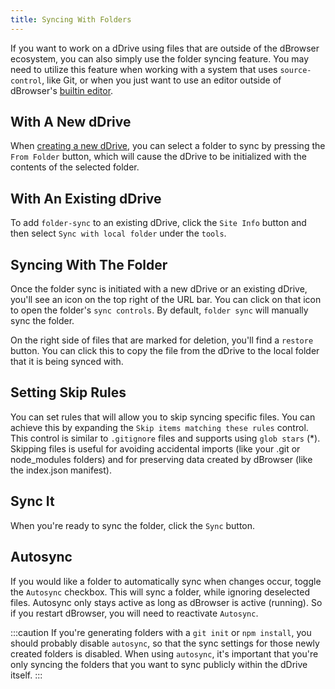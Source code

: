 ```yaml
---
title: Syncing With Folders
---
```


If you want to work on a dDrive using files that are outside of the dBrowser ecosystem, you can also simply use the folder syncing feature. You may need to utilize this feature when working with a system that uses `source-control`, like Git, or when you just want to use an editor outside of dBrowser's [builtin editor](using-the-editor.md).

## With A New dDrive
When [creating a new dDrive](creating-new-ddrives.md), you can select a folder to sync by pressing the `From Folder` button, which will cause the dDrive to be initialized with the contents of the selected folder.

## With An Existing dDrive
To add `folder-sync` to an existing dDrive, click the `Site Info` button and then select `Sync with local folder` under the `tools`. 

## Syncing With The Folder
Once the folder sync is initiated with a new dDrive or an existing dDrive, you'll see an icon on the top right of the URL bar. You can click on that icon to open the folder's `sync controls`. By default, `folder sync` will manually sync the folder.

On the right side of files that are marked for deletion, you'll find a `restore` button. You can click this to copy the file from the dDrive to the local folder that it is being synced with.

## Setting Skip Rules
You can set rules that will allow you to skip syncing specific files. You can achieve this by expanding the `Skip items matching these rules` control. This control is similar to `.gitignore` files and supports using `glob stars` (*). Skipping files is useful for avoiding accidental imports (like your .git or node_modules folders) and for preserving data created by dBrowser (like the index.json manifest).

## Sync It
When you're ready to sync the folder, click the `Sync` button.

## Autosync
If you would like a folder to automatically sync when changes occur, toggle the `Autosync` checkbox. This will sync a folder, while ignoring deselected files. Autosync only stays active as long as dBrowser is active (running). So if you restart dBrowser, you will need to reactivate `Autosync`.

:::caution
If you're generating folders with a `git init` or `npm install`, you should probably disable `autosync`, so that the sync settings for those newly created folders is disabled. When using `autosync`, it's important that you're only syncing the folders that you want to sync publicly within the dDrive itself.
:::
